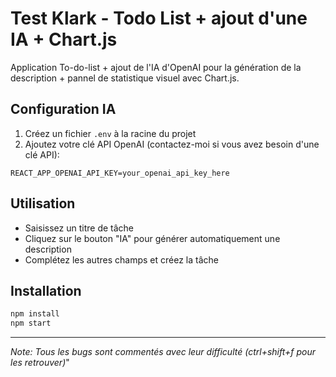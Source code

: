 # Test Klark - Todo List + ajout d'une IA + Chart.js

Application To-do-list + ajout de l'IA d'OpenAI pour la génération de la description + pannel de statistique visuel avec Chart.js.

## Configuration IA

1. Créez un fichier `.env` à la racine du projet
2. Ajoutez votre clé API OpenAI (contactez-moi si vous avez besoin d'une clé API):
```
REACT_APP_OPENAI_API_KEY=your_openai_api_key_here
```

## Utilisation

- Saisissez un titre de tâche
- Cliquez sur le bouton "IA" pour générer automatiquement une description
- Complétez les autres champs et créez la tâche

## Installation

```bash
npm install
npm start
```

---

*Note: Tous les bugs sont commentés avec leur difficulté (ctrl+shift+f pour les retrouver)*" 
